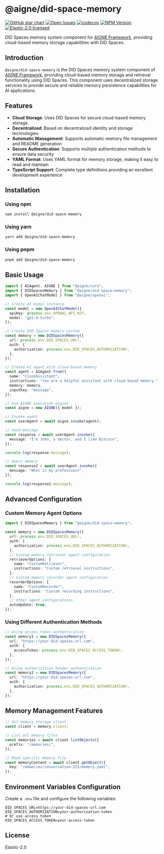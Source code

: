 # @aigne/did-space-memory

[![GitHub star chart](https://img.shields.io/github/stars/AIGNE-io/aigne-framework?style=flat-square)](https://star-history.com/#AIGNE-io/aigne-framework)
[![Open Issues](https://img.shields.io/github/issues-raw/AIGNE-io/aigne-framework?style=flat-square)](https://github.com/AIGNE-io/aigne-framework/issues)
[![codecov](https://codecov.io/gh/AIGNE-io/aigne-framework/graph/badge.svg?token=DO07834RQL)](https://codecov.io/gh/AIGNE-io/aigne-framework)
[![NPM Version](https://img.shields.io/npm/v/@aigne/did-space-memory)](https://www.npmjs.com/package/@aigne/did-space-memory)
[![Elastic-2.0 licensed](https://img.shields.io/npm/l/@aigne/did-space-memory)](https://github.com/AIGNE-io/aigne-framework/blob/main/LICENSE)

DID Spaces memory system component for [AIGNE Framework](https://github.com/AIGNE-io/aigne-framework), providing cloud-based memory storage capabilities with DID Spaces.

## Introduction

`@aigne/did-space-memory` is the DID Spaces memory system component of [AIGNE Framework](https://github.com/AIGNE-io/aigne-framework), providing cloud-based memory storage and retrieval functionality using DID Spaces. This component uses decentralized storage services to provide secure and reliable memory persistence capabilities for AI applications.

## Features

* **Cloud Storage**: Uses DID Spaces for secure cloud-based memory storage
* **Decentralized**: Based on decentralized identity and storage technologies
* **Automatic Management**: Supports automatic memory file management and README generation
* **Secure Authentication**: Supports multiple authentication methods to ensure data security
* **YAML Format**: Uses YAML format for memory storage, making it easy to read and maintain
* **TypeScript Support**: Complete type definitions providing an excellent development experience

## Installation

### Using npm

```bash
npm install @aigne/did-space-memory
```

### Using yarn

```bash
yarn add @aigne/did-space-memory
```

### Using pnpm

```bash
pnpm add @aigne/did-space-memory
```

## Basic Usage

```typescript
import { AIAgent, AIGNE } from "@aigne/core";
import { DIDSpacesMemory } from "@aigne/did-space-memory";
import { OpenAIChatModel } from "@aigne/openai";

// Create AI model instance
const model = new OpenAIChatModel({
  apiKey: process.env.OPENAI_API_KEY,
  model: "gpt-4-turbo",
});

// Create DID Spaces memory system
const memory = new DIDSpacesMemory({
  url: process.env.DID_SPACES_URL!,
  auth: {
    authorization: process.env.DID_SPACES_AUTHORIZATION!,
  },
});

// Create AI agent with cloud-based memory
const agent = AIAgent.from({
  name: "CloudAssistant",
  instructions: "You are a helpful assistant with cloud-based memory.",
  memory: memory,
  inputKey: "message",
});

// Use AIGNE execution engine
const aigne = new AIGNE({ model });

// Invoke agent
const userAgent = await aigne.invoke(agent);

// Send message
const response = await userAgent.invoke({
  message: "I'm John, a doctor, and I like Bitcoin",
});

console.log(response.message);

// Query memory
const response2 = await userAgent.invoke({
  message: "What is my profession?",
});

console.log(response2.message);
```

## Advanced Configuration

### Custom Memory Agent Options

```typescript
import { DIDSpacesMemory } from "@aigne/did-space-memory";

const memory = new DIDSpacesMemory({
  url: process.env.DID_SPACES_URL!,
  auth: {
    authorization: process.env.DID_SPACES_AUTHORIZATION!,
  },
  // Custom memory retriever agent configuration
  retrieverOptions: {
    name: "CustomRetriever",
    instructions: "Custom retrieval instructions",
  },
  // Custom memory recorder agent configuration
  recorderOptions: {
    name: "CustomRecorder", 
    instructions: "Custom recording instructions",
  },
  // Other agent configurations
  autoUpdate: true,
});
```

### Using Different Authentication Methods

```typescript
// Using access token authentication
const memory1 = new DIDSpacesMemory({
  url: "https://your-did-spaces-url.com",
  auth: {
    accessToken: process.env.DID_SPACES_ACCESS_TOKEN!,
  },
});

// Using authorization header authentication
const memory2 = new DIDSpacesMemory({
  url: "https://your-did-spaces-url.com",
  auth: {
    authorization: process.env.DID_SPACES_AUTHORIZATION!,
  },
});
```

## Memory Management Features

```typescript
// Get memory storage client
const client = memory.client;

// List all memory files
const memories = await client.listObjects({
  prefix: "/memories/",
});

// Read specific memory file
const memoryContent = await client.getObject({
  key: "/memories/conversation-123/memory.yaml",
});
```

## Environment Variables Configuration

Create a `.env` file and configure the following variables:

```env
DID_SPACES_URL=https://your-did-spaces-url.com
DID_SPACES_AUTHORIZATION=your-authorization-token
# Or use access token
DID_SPACES_ACCESS_TOKEN=your-access-token
```

## License

Elastic-2.0
